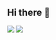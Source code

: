 ## Hi there 👋

[<img src="https://github.com/user-attachments/assets/7b06391b-323c-444e-b00b-be7b79470341">](https://www.credly.com/earner/earned/badge/0edb0150-51f2-4a16-8e29-bfffaccb0cc0)
[<img src="https://github.com/user-attachments/assets/3337c2f4-3690-4198-bc72-b25dfaaf27e5">](https://www.credly.com/earner/earned/badge/02cb454c-e40f-42cc-97cb-27b18574ced5)



<!--
**karlovich/karlovich** is a ✨ _special_ ✨ repository because its `README.md` (this file) appears on your GitHub profile.

Here are some ideas to get you started:

- 🔭 I’m currently working on ...
- 🌱 I’m currently learning ...
- 👯 I’m looking to collaborate on ...
- 🤔 I’m looking for help with ...
- 💬 Ask me about ...
- 📫 How to reach me: ...
- 😄 Pronouns: ...
- ⚡ Fun fact: ...
-->
